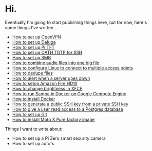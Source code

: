 # Hi.

Eventually I'm going to start publishing things here, but for now, here's some things I've written.

* [How to set up OpenVPN](https://github.com/3ch01c/utils/blob/master/docs/openvpn_setup.md)
* [How to set up Deluge](https://github.com/3ch01c/utils/blob/master/docs/deluge_setup.md)
* [How to set up Pi TFT](https://github.com/3ch01c/utils/blob/master/docs/pi_tft_setup.md)
* [How to set up OATH TOTP for SSH](https://github.com/3ch01c/utils/wiki/How-to-set-up-SSH-server-with-TOTP-authentication)
* [How to set up SMB](https://github.com/3ch01c/utils/wiki/SMB)
* [How to combine audio files into one big file](https://github.com/3ch01c/utils/wiki/Combine-audio-files-into-one-big-file)
* [How to configure Linux to connect to multiple access points](https://github.com/3ch01c/utils/wiki/Configure-Linux-to-connect-to-multiple-access-points)
* [How to dedupe files](https://github.com/3ch01c/utils/wiki/dedupe)
* [How to alert when a server goes down](https://github.com/3ch01c/utils/wiki/How-to-alert-when-a-server-goes-down)
* [How to setup Amazon Fire HD10](docs/how-to-setup-amazon-fire-hd10.md)
* [How to change brightness in XFCE](docs/how-to-change-brightness-in-xfce.md)
* [How to run Samba in Docker on Google Compute Engine](docs/how-to-run-samba-in-docker-on-gce.md)
* [How to install Docker](docs/how-to-install-docker.md)
* [How to generate a public SSH key from a private SSH key](docs/how-to-generate-public-ssh-key-from-private-ssh-key.md)
* [How to give a user read access to a Postgres database](docs/how-to-create-a-readonly-user-in-postgres.md)
* [How to set up Git](docs/how-to-setup-git.md)
* [How to install Moto X Pure factory image](docs/how-to-install-motorola-xt575-stock-image.md)

Things I want to write about:
* How to set up a Pi Zero smart security camera
* How to set up autofs
<!--stackedit_data:
eyJoaXN0b3J5IjpbLTE4MTA0MDgzMzYsNTUwMzYzNTE5XX0=
-->